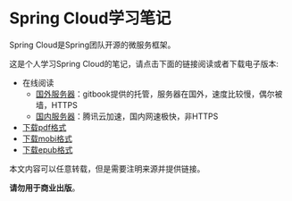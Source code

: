 # Spring Cloud学习笔记

Spring Cloud是Spring团队开源的微服务框架。

这是个人学习Spring Cloud的笔记，请点击下面的链接阅读或者下载电子版本:

- 在线阅读
	- [国外服务器][gitbook]：gitbook提供的托管，服务器在国外，速度比较慢，偶尔被墙，HTTPS
	- [国内服务器][qcloud]：腾讯云加速，国内网速极快，非HTTPS
- [下载pdf格式][pdf]
- [下载mobi格式][mobi]
- [下载epub格式][epub]

本文内容可以任意转载，但是需要注明来源并提供链接。

**请勿用于商业出版**。

[gitbook]: https://skyao.gitbooks.io/learning-spring-cloud/
[qcloud]: http://skyao.io/learning-spring-cloud/
[pdf]: https://www.gitbook.com/download/pdf/book/skyao/learning-spring-cloud
[mobi]: https://www.gitbook.com/download/mobi/book/skyao/learning-spring-cloud
[epub]: https://www.gitbook.com/download/epub/book/skyao/learning-spring-cloud




